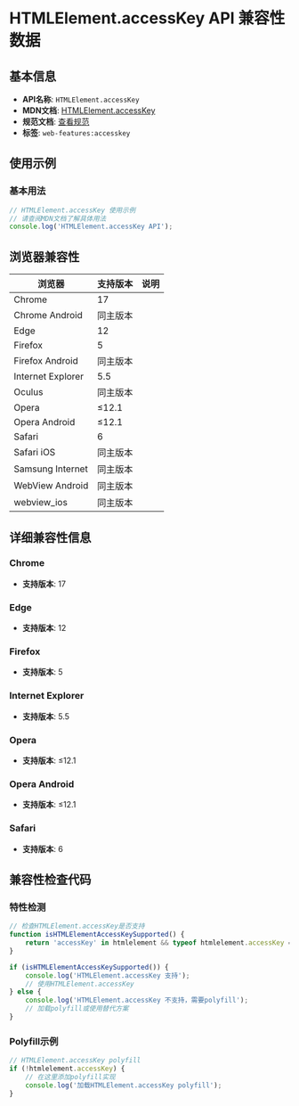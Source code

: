 # HTMLElement.accessKey API 兼容性数据

## 基本信息

- **API名称**: `HTMLElement.accessKey`
- **MDN文档**: [HTMLElement.accessKey](https://developer.mozilla.org/docs/Web/API/HTMLElement/accessKey)
- **规范文档**: [查看规范](https://html.spec.whatwg.org/multipage/interaction.html#dom-accesskey)
- **标签**: `web-features:accesskey`

## 使用示例

### 基本用法

```javascript
// HTMLElement.accessKey 使用示例
// 请查阅MDN文档了解具体用法
console.log('HTMLElement.accessKey API');
```

## 浏览器兼容性

| 浏览器 | 支持版本 | 说明 |
|--------|----------|------|
| Chrome | 17 |  |
| Chrome Android | 同主版本 |  |
| Edge | 12 |  |
| Firefox | 5 |  |
| Firefox Android | 同主版本 |  |
| Internet Explorer | 5.5 |  |
| Oculus | 同主版本 |  |
| Opera | ≤12.1 |  |
| Opera Android | ≤12.1 |  |
| Safari | 6 |  |
| Safari iOS | 同主版本 |  |
| Samsung Internet | 同主版本 |  |
| WebView Android | 同主版本 |  |
| webview_ios | 同主版本 |  |

## 详细兼容性信息

### Chrome

- **支持版本**: 17

### Edge

- **支持版本**: 12

### Firefox

- **支持版本**: 5

### Internet Explorer

- **支持版本**: 5.5

### Opera

- **支持版本**: ≤12.1

### Opera Android

- **支持版本**: ≤12.1

### Safari

- **支持版本**: 6

## 兼容性检查代码

### 特性检测

```javascript
// 检查HTMLElement.accessKey是否支持
function isHTMLElementAccessKeySupported() {
    return 'accessKey' in htmlelement && typeof htmlelement.accessKey === 'function';
}

if (isHTMLElementAccessKeySupported()) {
    console.log('HTMLElement.accessKey 支持');
    // 使用HTMLElement.accessKey
} else {
    console.log('HTMLElement.accessKey 不支持，需要polyfill');
    // 加载polyfill或使用替代方案
}
```

### Polyfill示例

```javascript
// HTMLElement.accessKey polyfill
if (!htmlelement.accessKey) {
    // 在这里添加polyfill实现
    console.log('加载HTMLElement.accessKey polyfill');
}
```

